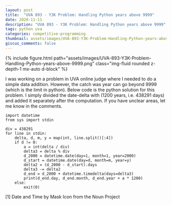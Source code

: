 ```yaml
---
layout: post
title:  "UVA 893 - Y3K Problem: Handling Python years above 9999"
date: 2020-11-11
description: "UVA 893 - Y3K Problem: Handling Python years above 9999"
tags: python uva
categories: competitive-programming
thumbnail: assets/images/UVA-893-Y3K-Problem-Handling-Python-years-above-9999.png
giscus_comments: false
---
```


<div class="row mt-3">
    <div class="col-sm mt-3 mt-md-0">
        {% include figure.html path="assets/images/UVA-893-Y3K-Problem-Handling-Python-years-above-9999.png" class="img-fluid rounded z-depth-1 mx-auto d-block" %}
    </div>
</div>

I was working on a problem in UVA online judge where I needed to do a simple data addition. However, the catch was year can go beyond 9999 (which is the limit in python). Below code is the python solution for this problem. I simply divided the date-delta with (1200 years, i.e. 438291 days) and added it separately after the computation. If you have unclear areas, let me know in the comments.

```
import datetime
from sys import stdin

div = 438291
for line in stdin:
    delta, d, m, y = map(int, line.split()[:4])
    if d != 0:
        a = int(delta / div)
        delta3 = delta % div
        d_2000 = datetime.date(day=1, month=1, year=2000)
        d_start = datetime.date(day=d, month=m, year=y)
        delta2 = (d_2000 - d_start).days
        delta3 -= delta2
        d_end = d_2000 + datetime.timedelta(days=delta3)
        print(d_end.day, d_end.month, d_end.year + a * 1200)
    else:
        exit(0)
```

\[1\] Date and Time by Mask Icon from the Noun Project
